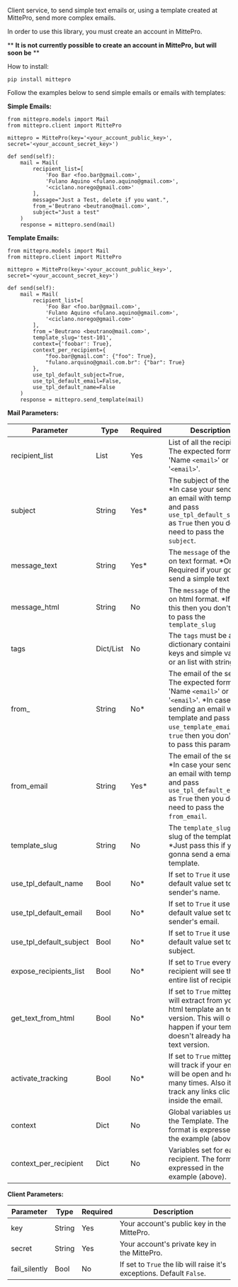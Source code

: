 Client service, to send simple text emails or, using a template created at MittePro, send more complex emails.

In order to use this library, you must create an account in MittePro.

** **It is not currently possible to create an account in MittePro, but will soon be** **

How to install:

    pip install mittepro

Follow the examples below to send simple emails or emails with templates:

**Simple Emails:**

    from mittepro.models import Mail
    from mittepro.client import MittePro

    mittepro = MittePro(key='<your_account_public_key>', secret='<your_account_secret_key>')

    def send(self):
        mail = Mail(
            recipient_list=[
                'Foo Bar <foo.bar@gmail.com>',
                'Fulano Aquino <fulano.aquino@gmail.com>',
                '<ciclano.norego@gmail.com>'
            ],
            message="Just a Test, delete if you want.",
            from_='Beutrano <beutrano@mail.com>',
            subject="Just a test"
        )
        response = mittepro.send(mail)

**Template Emails:**

    from mittepro.models import Mail
    from mittepro.client import MittePro

    mittepro = MittePro(key='<your_account_public_key>', secret='<your_account_secret_key>')

    def send(self):
        mail = Mail(
            recipient_list=[
                'Foo Bar <foo.bar@gmail.com>',
                'Fulano Aquino <fulano.aquino@gmail.com>',
                '<ciclano.norego@gmail.com>'
            ],
            from_='Beutrano <beutrano@mail.com>',
            template_slug='test-101',
            context={'foobar': True},
            context_per_recipient={
                "foo.bar@gmail.com": {"foo": True},
                "fulano.arquino@gmail.com.br": {"bar": True}
            },
            use_tpl_default_subject=True,
            use_tpl_default_email=False,
            use_tpl_default_name=False
        )
        response = mittepro.send_template(mail)

**Mail Parameters:**

Parameter | Type | Required | Description
------------ | ------------ |------------- | -------------
recipient_list | List | Yes | List of all the recipients. The expected format is 'Name `<email>`' or '`<email>`'.
subject | String | Yes* | The subject of the email. *In case your sending an email with template and pass `use_tpl_default_subject` as `True` then you don't need to pass the `subject`.
message_text | String | Yes* | The `message` of the email on text format. *Only Required if your gonna send a simple text email.
message_html | String | No | The `message` of the email on html format. *If pass this then you don't need to pass the `template_slug`
tags | Dict/List | No | The `tags` must be an dictionary containing keys and simple values or an list with strings.
from_ | String | No* | The email of the sender. The expected format is 'Name `<email>`' or '`<email>`'. *In case your sending an email with template and pass `use_template_email` as `true` then you don't need to pass this parameter.
from_email | String | Yes* | The email of the sender. *In case your sending an email with template and pass `use_tpl_default_email` as `True` then you don't need to pass the `from_email`.
template_slug | String | No | The `template_slug` is the slug of the template. *Just pass this if your gonna send a email with template.
use_tpl_default_name | Bool | No* | If set to `True` it use the default value set to the sender's name.
use_tpl_default_email | Bool | No* | If set to `True` it use the default value set to the sender's email.
use_tpl_default_subject | Bool | No* | If set to `True` it use the default value set to the subject.
expose_recipients_list | Bool | No* | If set to `True` every recipient will see the entire list of recipients.
get_text_from_html | Bool | No* | If set to `True` mittepro will extract from your html template an text version. This will only happen if your template doesn't already have an text version.
activate_tracking | Bool | No* | If set to `True` mittepro will track if your email will be open and how many times. Also it will track any links clicked inside the email.
context | Dict | No | Global variables use in the Template. The format is expressed in the example (above).
context_per_recipient | Dict | No | Variables set for each recipient. The format is expressed in the example (above).

**Client Parameters:**

Parameter | Type | Required | Description
------------ | ------------ |------------- | -------------
key | String | Yes | Your account's public key in the MittePro.
secret | String | Yes | Your account's private key in the MittePro.
fail_silently | Bool | No | If set to `True` the lib will raise it's exceptions. Default `False`.

